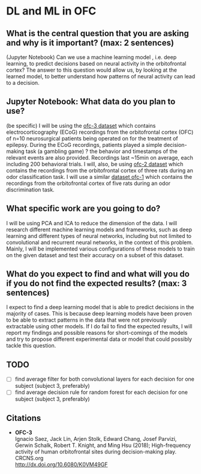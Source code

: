 # DL and ML in OFC

## What is the central question that you are asking and why is it important? (max: 2 sentences)

(Jupyter Notebook) Can we use a machine learning model
, i.e. deep learning, to predict decisions based on 
neural activity in the orbitofrontal cortex? The 
answer to this question would allow us, by looking 
at the learned model, to better understand how 
patterns of neural activity can lead to a decision.

## Jupyter Notebook: What data do you plan to use? 
(be specific)
I will be using the 
[ofc-3 dataset](http://crcns.org/data-sets/ofc/ofc-3/about-ofc-2)
 which contains electrocorticography (ECoG) recordings
  from the orbitofrontal cortex (OFC) of n=10 
  neurosurgical patients being operated on for the 
  treatment of epilepsy. During the ECoG recordings,
   patients played a simple decision-making task 
   (a gambling game) ? the behavior and timestamps 
   of the relevant events are also provided. 
   Recordings last ~15min on average, each including
    200 behavioral trials. I will, also, be using 
    [ofc-2 dataset](http://crcns.org/data-sets/ofc/ofc-2/about-ofc-2) 
    which contains the recordings from the orbitofrontal cortex of three rats during an odor classification task. I will use a similar [dataset ofc-1](http://crcns.org/data-sets/ofc/ofc-1/about-ofc-1) which contains the recordings from the orbitofrontal cortex of five rats during an odor discrimination task.

## What specific work are you going to do?
I will be using PCA and ICA to reduce the dimension of the data. I will research different machine learning models and frameworks, such as deep learning and different types of neural networks, including but not limited to convolutional and recurrent neural networks, in the context of this problem. Mainly, I will be implemented various configurations of these models to train on the given dataset and test their accuracy on a subset of this dataset.

## What do you expect to find and what will you do if you do not find the expected results? (max: 3 sentences)
I expect to find a deep learning model that is able to predict decisions in the majority of cases. This is because deep learning models have been proven to be able to extract patterns in the data that were not previously extractable using other models. If I do fail to find the expected results, I will report my findings and possible reasons for short-comings of the models and try to propose different experimental data or model that could possibly tackle this question.


## TODO
- [ ] find average filter for both convolutional layers for each decision for one subject (subject 3, preferably)
- [ ] find average decision rule for random forest for each decision for one subject (subject 3, preferably)

## Citations
- __OFC-3__<br>
Ignacio Saez, Jack Lin, Arjen Stolk, Edward Chang, Josef Parvizi, Gerwin Schalk, Robert T. Knight, and Ming Hsu (2018); High-frequency activity of human orbitofrontal sites during decision-making play. CRCNS.org<br>
http://dx.doi.org/10.6080/K0VM49GF
